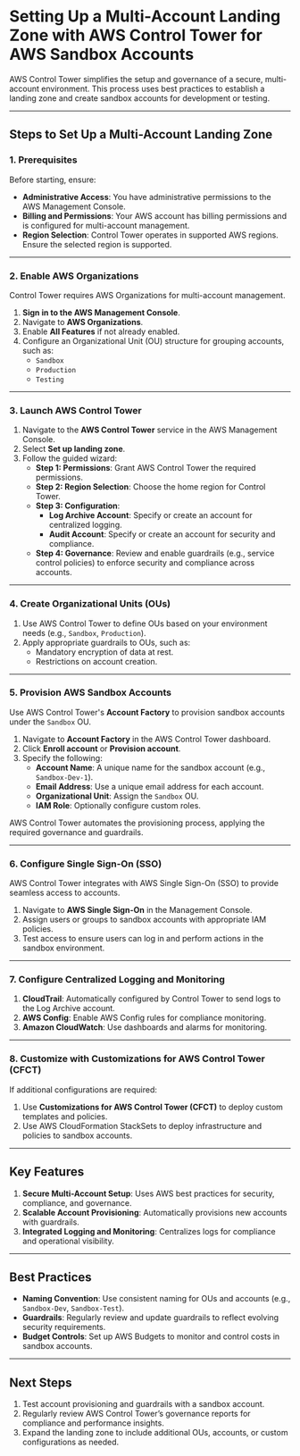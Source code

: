 # Setting Up a Multi-Account Landing Zone with AWS Control Tower for AWS Sandbox Accounts

AWS Control Tower simplifies the setup and governance of a secure, multi-account environment. This process uses best practices to establish a landing zone and create sandbox accounts for development or testing.

---

## **Steps to Set Up a Multi-Account Landing Zone**

### **1. Prerequisites**
Before starting, ensure:
- **Administrative Access**: You have administrative permissions to the AWS Management Console.
- **Billing and Permissions**: Your AWS account has billing permissions and is configured for multi-account management.
- **Region Selection**: Control Tower operates in supported AWS regions. Ensure the selected region is supported.

---

### **2. Enable AWS Organizations**
Control Tower requires AWS Organizations for multi-account management.

1. **Sign in to the AWS Management Console**.
2. Navigate to **AWS Organizations**.
3. Enable **All Features** if not already enabled.
4. Configure an Organizational Unit (OU) structure for grouping accounts, such as:
    - `Sandbox`
    - `Production`
    - `Testing`

---

### **3. Launch AWS Control Tower**
1. Navigate to the **AWS Control Tower** service in the AWS Management Console.
2. Select **Set up landing zone**.
3. Follow the guided wizard:
    - **Step 1: Permissions**: Grant AWS Control Tower the required permissions.
    - **Step 2: Region Selection**: Choose the home region for Control Tower.
    - **Step 3: Configuration**:
        - **Log Archive Account**: Specify or create an account for centralized logging.
        - **Audit Account**: Specify or create an account for security and compliance.
    - **Step 4: Governance**: Review and enable guardrails (e.g., service control policies) to enforce security and compliance across accounts.

---

### **4. Create Organizational Units (OUs)**
1. Use AWS Control Tower to define OUs based on your environment needs (e.g., `Sandbox`, `Production`).
2. Apply appropriate guardrails to OUs, such as:
    - Mandatory encryption of data at rest.
    - Restrictions on account creation.

---

### **5. Provision AWS Sandbox Accounts**
Use AWS Control Tower's **Account Factory** to provision sandbox accounts under the `Sandbox` OU.

1. Navigate to **Account Factory** in the AWS Control Tower dashboard.
2. Click **Enroll account** or **Provision account**.
3. Specify the following:
    - **Account Name**: A unique name for the sandbox account (e.g., `Sandbox-Dev-1`).
    - **Email Address**: Use a unique email address for each account.
    - **Organizational Unit**: Assign the `Sandbox` OU.
    - **IAM Role**: Optionally configure custom roles.

AWS Control Tower automates the provisioning process, applying the required governance and guardrails.

---

### **6. Configure Single Sign-On (SSO)**
AWS Control Tower integrates with AWS Single Sign-On (SSO) to provide seamless access to accounts.

1. Navigate to **AWS Single Sign-On** in the Management Console.
2. Assign users or groups to sandbox accounts with appropriate IAM policies.
3. Test access to ensure users can log in and perform actions in the sandbox environment.

---

### **7. Configure Centralized Logging and Monitoring**
1. **CloudTrail**: Automatically configured by Control Tower to send logs to the Log Archive account.
2. **AWS Config**: Enable AWS Config rules for compliance monitoring.
3. **Amazon CloudWatch**: Use dashboards and alarms for monitoring.

---

### **8. Customize with Customizations for AWS Control Tower (CFCT)**
If additional configurations are required:
1. Use **Customizations for AWS Control Tower (CFCT)** to deploy custom templates and policies.
2. Use AWS CloudFormation StackSets to deploy infrastructure and policies to sandbox accounts.

---

## **Key Features**
1. **Secure Multi-Account Setup**: Uses AWS best practices for security, compliance, and governance.
2. **Scalable Account Provisioning**: Automatically provisions new accounts with guardrails.
3. **Integrated Logging and Monitoring**: Centralizes logs for compliance and operational visibility.

---

## **Best Practices**
- **Naming Convention**: Use consistent naming for OUs and accounts (e.g., `Sandbox-Dev`, `Sandbox-Test`).
- **Guardrails**: Regularly review and update guardrails to reflect evolving security requirements.
- **Budget Controls**: Set up AWS Budgets to monitor and control costs in sandbox accounts.

---

## **Next Steps**
1. Test account provisioning and guardrails with a sandbox account.
2. Regularly review AWS Control Tower’s governance reports for compliance and performance insights.
3. Expand the landing zone to include additional OUs, accounts, or custom configurations as needed.